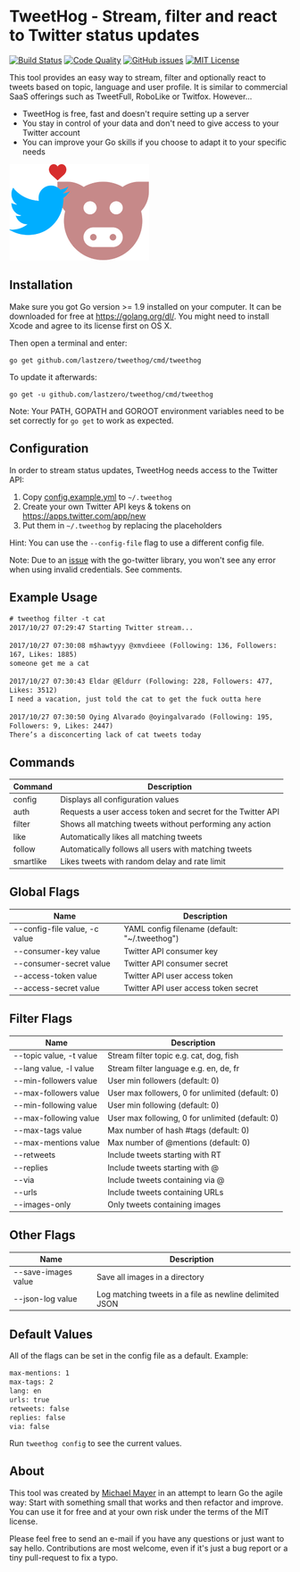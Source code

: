 TweetHog - Stream, filter and react to Twitter status updates
=============================================================

[![Build Status](https://travis-ci.org/lastzero/tweethog.png?branch=master)][ci]
[![Code Quality](https://goreportcard.com/badge/github.com/lastzero/tweethog)][code quality]
[![GitHub issues](https://img.shields.io/github/issues/lastzero/tweethog.svg)][issues]
[![MIT License](https://img.shields.io/badge/license-MIT-blue.svg)][license]

[ci]: https://travis-ci.org/lastzero/tweethog
[code quality]: https://travis-ci.org/lastzero/tweethog
[issues]: https://github.com/lastzero/tweethog/issues
[license]: https://github.com/lastzero/tweethog/blob/master/LICENSE

This tool provides an easy way to stream, filter and optionally
react to tweets based on topic, language and user profile. It is similar
to commercial SaaS offerings such as TweetFull, RoboLike or Twitfox. However...

* TweetHog is free, fast and doesn't require setting up a server
* You stay in control of your data and don't need to give access to your Twitter account
* You can improve your Go skills if you choose to adapt it to your specific needs

![TweetHog](logo.png)

Installation
------------
Make sure you got Go version >= 1.9 installed on your computer.
It can be downloaded for free at https://golang.org/dl/.
You might need to install Xcode and agree to its license first on OS X.

Then open a terminal and enter:

```
go get github.com/lastzero/tweethog/cmd/tweethog
```

To update it afterwards:

```
go get -u github.com/lastzero/tweethog/cmd/tweethog
```

Note: Your PATH, GOPATH and GOROOT environment variables
need to be set correctly for `go get` to work as expected.

Configuration
-------------
In order to stream status updates, TweetHog needs access to the Twitter API:

1. Copy [config.example.yml](config.example.yml) to `~/.tweethog`
2. Create your own Twitter API keys & tokens on https://apps.twitter.com/app/new
3. Put them in `~/.tweethog` by replacing the placeholders

Hint: You can use the `--config-file` flag to use a different config file.

Note: Due to an [issue](https://github.com/dghubble/go-twitter/issues/61)
with the go-twitter library, you won't see any error when using
invalid credentials. See comments.

Example Usage
-------------
```
# tweethog filter -t cat
2017/10/27 07:29:47 Starting Twitter stream...

2017/10/27 07:30:08 m$hawtyyy @xmvdieee (Following: 136, Followers: 167, Likes: 1885)
someone get me a cat

2017/10/27 07:30:43 Eldar @Eldurr (Following: 228, Followers: 477, Likes: 3512)
I need a vacation, just told the cat to get the fuck outta here

2017/10/27 07:30:50 Oying Alvarado @oyingalvarado (Following: 195, Followers: 9, Likes: 2447)
There’s a disconcerting lack of cat tweets today
```

Commands
--------

Command   | Description
----------|-------------------------------------------------------------
config    | Displays all configuration values
auth      | Requests a user access token and secret for the Twitter API
filter    | Shows all matching tweets without performing any action
like      | Automatically likes all matching tweets
follow    | Automatically follows all users with matching tweets
smartlike | Likes tweets with random delay and rate limit

Global Flags
------------

Name                          | Description
------------------------------|------------------------------------------------------------------
--config-file value, -c value | YAML config filename (default: "~/.tweethog")
--consumer-key value          | Twitter API consumer key
--consumer-secret value       | Twitter API consumer secret
--access-token value          | Twitter API user access token
--access-secret value         | Twitter API user access token secret


Filter Flags
------------

Name                          | Description
------------------------------|------------------------------------------------------------------
--topic value, -t value       | Stream filter topic e.g. cat, dog, fish
--lang value, -l value        | Stream filter language e.g. en, de, fr
--min-followers value         | User min followers (default: 0)
--max-followers value         | User max followers, 0 for unlimited (default: 0)
--min-following value         | User min following (default: 0)
--max-following value         | User max following, 0 for unlimited (default: 0)
--max-tags value              | Max number of hash #tags (default: 0)
--max-mentions value          | Max number of @mentions (default: 0)
--retweets                    | Include tweets starting with RT
--replies                     | Include tweets starting with @
--via                         | Include tweets containing via @
--urls                        | Include tweets containing URLs
--images-only                 | Only tweets containing images


Other Flags
-----------

Name                          | Description
------------------------------|------------------------------------------------------------------
--save-images value           | Save all images in a directory
--json-log value              | Log matching tweets in a file as newline delimited JSON

Default Values
--------------

All of the flags can be set in the config file as a default. Example:

```
max-mentions: 1
max-tags: 2
lang: en
urls: true
retweets: false
replies: false
via: false
```

Run `tweethog config` to see the current values.

About
-----
This tool was created by [Michael Mayer](https://blog.liquidbytes.net/about)
in an attempt to learn Go the agile way: Start with something small that works
and then refactor and improve. You can use it for free and at your own risk
under the terms of the MIT license.

Please feel free to send an e-mail if you have any questions or just want to say hello.
Contributions are most welcome, even if it's just a bug report or a tiny pull-request to fix a typo.
